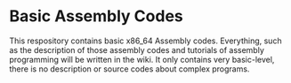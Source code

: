 # Basic Assembly Codes
This respository contains basic x86_64 Assembly codes.
Everything, such as the description of those assembly codes and tutorials of assembly programming will be written in the wiki.
It only contains very basic-level, there is no description or source codes about complex programs.
